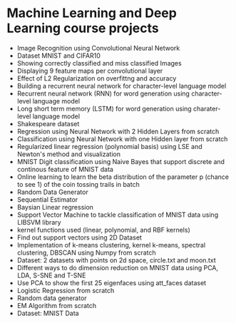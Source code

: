 # Machine Learning and Deep Learning course projects
 - Image Recognition using Convolutional Neural Network
 - Dataset MNIST and CIFAR10
 - Showing correctly classified and miss classified Images
 - Displaying 9 feature maps per convolutional layer
 - Effect of L2 Regularization on overfittng and accuracy
- Building a recurrent neural network for character-level language
model
- Recurrent neural network (RNN) for word generation using character-level language model
- Long short term memory (LSTM) for word generation using charater-level language model 
- Shakespeare dataset
- Regression using Neural Network with 2 Hidden Layers from scratch
- Classification using Neural Network with one Hidden layer from scratch
- Regularized linear regression (polynomial basis) using LSE and Newton's method and
visualization
- MNIST Digit classification using Naive Bayes that support discrete and continous feature of MNIST data
- Online learning to learn the beta distribution of the parameter p (chance to see 1) of the coin
tossing trails in batch
- Random Data Generator
- Sequential Estimator
- Baysian Linear regression
- Support Vector Machine to tackle classification of MNIST data using LIBSVM library
- kernel functions used (linear, polynomial, and RBF kernels)
- Find out support vectors using 2D Dataset
- Implementation of k-means clustering, kernel k-means, spectral clustering, DBSCAN using Numpy from scratch
- Dataset: 2 datasets with points on 2d space, circle.txt and moon.txt
- Different ways to do dimension reduction on MNIST data using PCA, LDA, S-SNE and T-SNE
- Use PCA to show the first 25 eigenfaces using att_faces dataset
- Logistic Regression from scratch
- Random data generator 
- EM Algorithm from scratch
- Dataset: MNIST Data
